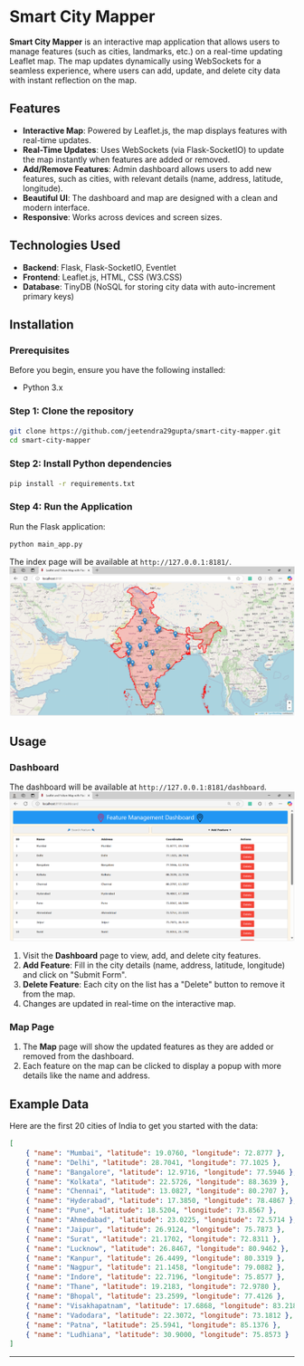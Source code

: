 # Smart City Mapper

**Smart City Mapper** is an interactive map application that allows users to manage features (such as cities, landmarks, etc.) on a real-time updating Leaflet map. The map updates dynamically using WebSockets for a seamless experience, where users can add, update, and delete city data with instant reflection on the map.

## Features

- **Interactive Map**: Powered by Leaflet.js, the map displays features with real-time updates.
- **Real-Time Updates**: Uses WebSockets (via Flask-SocketIO) to update the map instantly when features are added or removed.
- **Add/Remove Features**: Admin dashboard allows users to add new features, such as cities, with relevant details (name, address, latitude, longitude).
- **Beautiful UI**: The dashboard and map are designed with a clean and modern interface.
- **Responsive**: Works across devices and screen sizes.

## Technologies Used

- **Backend**: Flask, Flask-SocketIO, Eventlet
- **Frontend**: Leaflet.js, HTML, CSS (W3.CSS)
- **Database**: TinyDB (NoSQL for storing city data with auto-increment primary keys)

## Installation

### Prerequisites

Before you begin, ensure you have the following installed:
- Python 3.x

### Step 1: Clone the repository

```bash
git clone https://github.com/jeetendra29gupta/smart-city-mapper.git
cd smart-city-mapper
```

### Step 2: Install Python dependencies

```bash
pip install -r requirements.txt
```

### Step 4: Run the Application

Run the Flask application:

```bash
python main_app.py
```

The index page will be available at `http://127.0.0.1:8181/`.
![index](static/images/img_1.png)

## Usage

### Dashboard

The dashboard will be available at `http://127.0.0.1:8181/dashboard`.
![dashboard](static/images/img_2.png)

1. Visit the **Dashboard** page to view, add, and delete city features.
2. **Add Feature**: Fill in the city details (name, address, latitude, longitude) and click on "Submit Form".
3. **Delete Feature**: Each city on the list has a "Delete" button to remove it from the map.
4. Changes are updated in real-time on the interactive map.

### Map Page

1. The **Map** page will show the updated features as they are added or removed from the dashboard.
2. Each feature on the map can be clicked to display a popup with more details like the name and address.

## Example Data

Here are the first 20 cities of India to get you started with the data:

```json
[
    { "name": "Mumbai", "latitude": 19.0760, "longitude": 72.8777 },
    { "name": "Delhi", "latitude": 28.7041, "longitude": 77.1025 },
    { "name": "Bangalore", "latitude": 12.9716, "longitude": 77.5946 },
    { "name": "Kolkata", "latitude": 22.5726, "longitude": 88.3639 },
    { "name": "Chennai", "latitude": 13.0827, "longitude": 80.2707 },
    { "name": "Hyderabad", "latitude": 17.3850, "longitude": 78.4867 },
    { "name": "Pune", "latitude": 18.5204, "longitude": 73.8567 },
    { "name": "Ahmedabad", "latitude": 23.0225, "longitude": 72.5714 },
    { "name": "Jaipur", "latitude": 26.9124, "longitude": 75.7873 },
    { "name": "Surat", "latitude": 21.1702, "longitude": 72.8311 },
    { "name": "Lucknow", "latitude": 26.8467, "longitude": 80.9462 },
    { "name": "Kanpur", "latitude": 26.4499, "longitude": 80.3319 },
    { "name": "Nagpur", "latitude": 21.1458, "longitude": 79.0882 },
    { "name": "Indore", "latitude": 22.7196, "longitude": 75.8577 },
    { "name": "Thane", "latitude": 19.2183, "longitude": 72.9780 },
    { "name": "Bhopal", "latitude": 23.2599, "longitude": 77.4126 },
    { "name": "Visakhapatnam", "latitude": 17.6868, "longitude": 83.2185 },
    { "name": "Vadodara", "latitude": 22.3072, "longitude": 73.1812 },
    { "name": "Patna", "latitude": 25.5941, "longitude": 85.1376 },
    { "name": "Ludhiana", "latitude": 30.9000, "longitude": 75.8573 }
]
```
---